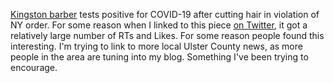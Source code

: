 <a href="https://www.dailyfreeman.com/news/local-news/kingston-barber-tests-positive-for-covid-19-after-cutting-hair-in-violation-of-ny-order/article_932aa858-9565-11ea-b86d-bf0d85310eb1.html">Kingston barber</a> tests positive for COVID-19 after cutting hair in violation of NY order. For some reason when I linked to this piece <a href="https://twitter.com/davewiner/status/1260726497532354563">on Twitter</a>, it got a relatively large number of RTs and Likes. For some reason people found this interesting. I'm trying to link to more local Ulster County news, as more people in the area are tuning into my blog. Something I've been trying to encourage. 
